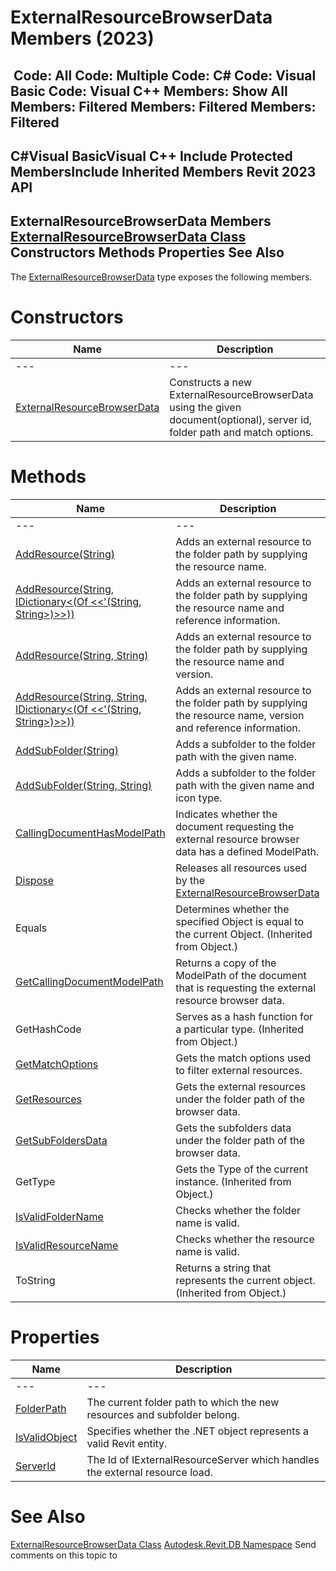 # ExternalResourceBrowserData Members (2023)

﻿
 Code: All Code: Multiple Code: C# Code: Visual Basic Code: Visual C++  Members: Show All Members: Filtered Members: Filtered Members: Filtered   
---  
C#Visual BasicVisual C++
Include Protected MembersInclude Inherited Members
Revit 2023 API  
---  
ExternalResourceBrowserData Members  
[ExternalResourceBrowserData Class](94a46450-5467-45f2-0228-4c9f9821b4c9.md "ExternalResourceBrowserData Class") Constructors Methods Properties See Also  
---  
The [ExternalResourceBrowserData](94a46450-5467-45f2-0228-4c9f9821b4c9.md "ExternalResourceBrowserData Class") type exposes the following members.
# Constructors
| Name | Description |
| --- | --- |
| --- | --- | --- |
| [ExternalResourceBrowserData](eabd8602-8d03-9d9f-455e-bda1d0667f18.md "ExternalResourceBrowserData Constructor") | Constructs a new ExternalResourceBrowserData using the given document(optional), server id, folder path and match options. |

# Methods
| Name | Description |
| --- | --- |
| --- | --- | --- |
| [AddResource(String)](94069c9b-d720-6826-bf13-7663e73b08cb.md "AddResource Method \(String\)") | Adds an external resource to the folder path by supplying the resource name. |
| [AddResource(String, IDictionary<(Of <<'(String, String>)>>))](44f19e8a-789f-1181-3ec1-def94c1e1a3d.md "AddResource Method \(String, IDictionary\(String, String\)\)") | Adds an external resource to the folder path by supplying the resource name and reference information. |
| [AddResource(String, String)](62f87583-84e5-1481-35a6-f8610bc4f448.md "AddResource Method \(String, String\)") | Adds an external resource to the folder path by supplying the resource name and version. |
| [AddResource(String, String, IDictionary<(Of <<'(String, String>)>>))](60ea723b-3c92-8408-26f6-08788f29bc25.md "AddResource Method \(String, String, IDictionary\(String, String\)\)") | Adds an external resource to the folder path by supplying the resource name, version and reference information. |
| [AddSubFolder(String)](b4156741-2375-50f9-1c33-7efaa42b8b06.md "AddSubFolder Method \(String\)") | Adds a subfolder to the folder path with the given name. |
| [AddSubFolder(String, String)](6a60f937-fa5f-55e7-7b16-cc009283990f.md "AddSubFolder Method \(String, String\)") | Adds a subfolder to the folder path with the given name and icon type. |
| [CallingDocumentHasModelPath](7c19b745-83f6-24c9-43e9-0a160eab123b.md "CallingDocumentHasModelPath Method") | Indicates whether the document requesting the external resource browser data has a defined ModelPath. |
| [Dispose](204149be-eb02-e742-9a6f-5f795cb90afe.md "Dispose Method") | Releases all resources used by the [ExternalResourceBrowserData](94a46450-5467-45f2-0228-4c9f9821b4c9.md "ExternalResourceBrowserData Class") |
| Equals | Determines whether the specified Object is equal to the current Object. (Inherited from Object.) |
| [GetCallingDocumentModelPath](7a877029-3b5a-3de8-9c35-fe38fa48c82e.md "GetCallingDocumentModelPath Method") | Returns a copy of the ModelPath of the document that is requesting the external resource browser data. |
| GetHashCode | Serves as a hash function for a particular type.  (Inherited from Object.) |
| [GetMatchOptions](18e6e337-9e0e-3c4f-b021-59003c5b4883.md "GetMatchOptions Method") | Gets the match options used to filter external resources. |
| [GetResources](616cff02-a764-70ad-251b-c0b494145c74.md "GetResources Method") | Gets the external resources under the folder path of the browser data. |
| [GetSubFoldersData](68ac11a5-1134-4944-3d57-e002cd376bec.md "GetSubFoldersData Method") | Gets the subfolders data under the folder path of the browser data. |
| GetType | Gets the Type of the current instance. (Inherited from Object.) |
| [IsValidFolderName](b8e9265b-0a7d-d7fd-8588-c49ef5ab5bb2.md "IsValidFolderName Method") | Checks whether the folder name is valid. |
| [IsValidResourceName](d9deaa7c-6b96-6fad-6f16-426df57e09e7.md "IsValidResourceName Method") | Checks whether the resource name is valid. |
| ToString | Returns a string that represents the current object. (Inherited from Object.) |

# Properties
| Name | Description |
| --- | --- |
| --- | --- | --- |
| [FolderPath](3a4e2d9e-41a8-380e-46b1-ab000c4b6a60.md "FolderPath Property") | The current folder path to which the new resources and subfolder belong. |
| [IsValidObject](4b2f627f-7394-baf8-cf33-facd7e6fbe8b.md "IsValidObject Property") | Specifies whether the .NET object represents a valid Revit entity. |
| [ServerId](de683377-f59a-80ee-55e0-cc9be601eaba.md "ServerId Property") | The Id of IExternalResourceServer which handles the external resource load. |

# See Also
[ExternalResourceBrowserData Class](94a46450-5467-45f2-0228-4c9f9821b4c9.md "ExternalResourceBrowserData Class")
[Autodesk.Revit.DB Namespace](87546ba7-461b-c646-cbb1-2cb8f5bff8b2.md "Autodesk.Revit.DB Namespace")
Send comments on this topic to 